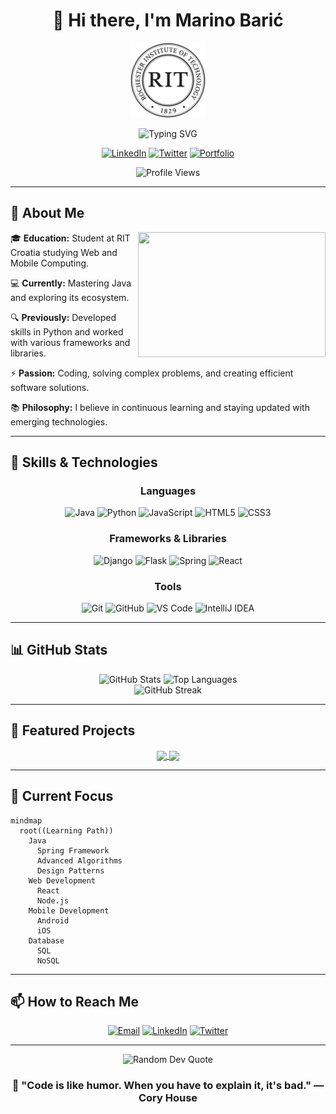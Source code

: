 <div align="center">
  
  # 👋 Hi there, I'm Marino Barić

  <p align="center">
  <a href="https://www.rit.edu/"> <img src="assets/rit-logo.svg" width="120" alt="RIT Logo"> </a>
</p>

  
  <img src="https://readme-typing-svg.herokuapp.com?font=Fira+Code&size=24&duration=3000&pause=1000&color=2196F3&center=true&vCenter=true&width=435&lines=Student+at+RIT+Croatia;Web+and+Mobile+Computing;Aspiring+Software+Developer;Problem+Solver;Tech+Enthusiast" alt="Typing SVG" />
  
  <br>
  
  [![LinkedIn](https://img.shields.io/badge/LinkedIn-%230077B5.svg?logo=linkedin&logoColor=white)](https://linkedin.com/in/marino-baric) 
  [![Twitter](https://img.shields.io/badge/Twitter-%231DA1F2.svg?logo=Twitter&logoColor=white)](https://twitter.com/marino_baric) 
  [![Portfolio](https://img.shields.io/badge/Portfolio-%23000000.svg?logo=firefox&logoColor=#FF7139)](https://yourwebsite.com)

  <img src="https://komarev.com/ghpvc/?username=MarinoBaric&style=for-the-badge&color=blue" alt="Profile Views" />
</div>

---

## 🚀 About Me

<img align="right" width="300" height="200" src="https://media.giphy.com/media/qgQUggAC3Pfv687qPC/giphy.gif">

🎓 **Education:** Student at RIT Croatia studying Web and Mobile Computing.

💻 **Currently:** Mastering Java and exploring its ecosystem.

🔍 **Previously:** Developed skills in Python and worked with various frameworks and libraries.

⚡ **Passion:** Coding, solving complex problems, and creating efficient software solutions.

📚 **Philosophy:** I believe in continuous learning and staying updated with emerging technologies.

---

## 💼 Skills & Technologies

<div align="center">
  
### Languages
![Java](https://img.shields.io/badge/Java-%23ED8B00.svg?style=for-the-badge&logo=openjdk&logoColor=white)
![Python](https://img.shields.io/badge/Python-3670A0?style=for-the-badge&logo=python&logoColor=ffdd54)
![JavaScript](https://img.shields.io/badge/JavaScript-%23323330.svg?style=for-the-badge&logo=javascript&logoColor=%23F7DF1E)
![HTML5](https://img.shields.io/badge/HTML5-%23E34F26.svg?style=for-the-badge&logo=html5&logoColor=white)
![CSS3](https://img.shields.io/badge/CSS3-%231572B6.svg?style=for-the-badge&logo=css3&logoColor=white)

### Frameworks & Libraries
![Django](https://img.shields.io/badge/Django-%23092E20.svg?style=for-the-badge&logo=django&logoColor=white)
![Flask](https://img.shields.io/badge/Flask-%23000.svg?style=for-the-badge&logo=flask&logoColor=white)
![Spring](https://img.shields.io/badge/Spring-%236DB33F.svg?style=for-the-badge&logo=spring&logoColor=white)
![React](https://img.shields.io/badge/React-%2320232a.svg?style=for-the-badge&logo=react&logoColor=%2361DAFB)

### Tools
![Git](https://img.shields.io/badge/Git-%23F05033.svg?style=for-the-badge&logo=git&logoColor=white)
![GitHub](https://img.shields.io/badge/GitHub-%23121011.svg?style=for-the-badge&logo=github&logoColor=white)
![VS Code](https://img.shields.io/badge/VS%20Code-0078d7.svg?style=for-the-badge&logo=visual-studio-code&logoColor=white)
![IntelliJ IDEA](https://img.shields.io/badge/IntelliJ%20IDEA-000000.svg?style=for-the-badge&logo=intellij-idea&logoColor=white)
  
</div>

---

## 📊 GitHub Stats

<div align="center">
  <img src="https://github-readme-stats.vercel.app/api?username=MarinoBaric&theme=react&hide_border=false&include_all_commits=true&count_private=true" alt="GitHub Stats" height="170" />
  <img src="https://github-readme-stats.vercel.app/api/top-langs/?username=MarinoBaric&theme=react&hide_border=false&include_all_commits=true&count_private=true&layout=compact" alt="Top Languages" height="170" />
</div>

<div align="center">
  <img src="https://github-readme-streak-stats.herokuapp.com/?user=MarinoBaric&theme=react&hide_border=false" alt="GitHub Streak" />
</div>

---

## 🌟 Featured Projects

<div align="center">
  
  <a href="https://github.com/MarinoBaric/project-1">
    <img align="center" src="https://github-readme-stats.vercel.app/api/pin/?username=MarinoBaric&repo=project-1&theme=react" />
  </a>
  <a href="https://github.com/MarinoBaric/project-2">
    <img align="center" src="https://github-readme-stats.vercel.app/api/pin/?username=MarinoBaric&repo=project-2&theme=react" />
  </a>
  
</div>

---

## 🎯 Current Focus

```mermaid
mindmap
  root((Learning Path))
    Java
      Spring Framework
      Advanced Algorithms
      Design Patterns
    Web Development
      React
      Node.js
    Mobile Development
      Android
      iOS
    Database
      SQL
      NoSQL
```

---

## 📫 How to Reach Me

<div align="center">
  
  [![Email](https://img.shields.io/badge/Email-D14836?style=for-the-badge&logo=gmail&logoColor=white)](mailto:mb8561@rit.edu)
  [![LinkedIn](https://img.shields.io/badge/LinkedIn-0077B5?style=for-the-badge&logo=linkedin&logoColor=white)](https://linkedin.com/in/marino-baric)
  [![Twitter](https://img.shields.io/badge/Twitter-1DA1F2?style=for-the-badge&logo=twitter&logoColor=white)]((https://x.com/trends_dailly))

</div>

---

<div align="center">
  <img src="https://quotes-github-readme.vercel.app/api?type=horizontal&theme=radical" alt="Random Dev Quote" />

  <h3>💭 "Code is like humor. When you have to explain it, it's bad." — Cory House</h3>
</div>
